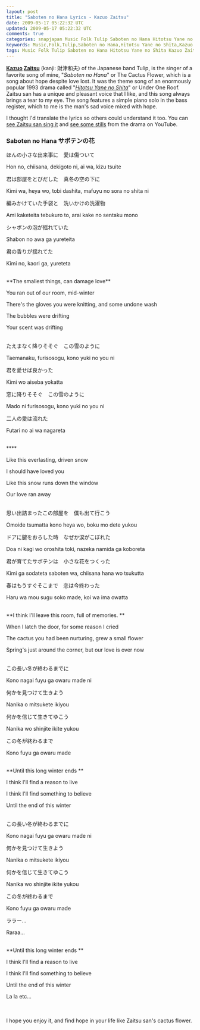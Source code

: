 ```yaml
---           
layout: post
title: "Saboten no Hana Lyrics - Kazuo Zaitsu"
date: 2009-05-17 05:22:32 UTC
updated: 2009-05-17 05:22:32 UTC
comments: true
categories: snapjapan Music Folk Tulip Saboten no Hana Hitotsu Yane no Shita Kazuo Zaitsu
keywords: Music,Folk,Tulip,Saboten no Hana,Hitotsu Yane no Shita,Kazuo Zaitsu
tags: Music Folk Tulip Saboten no Hana Hitotsu Yane no Shita Kazuo Zaitsu
---
```

 

**[Kazuo](http://www.zaitsukazuo.com/) [Zaitsu](http://wiki.d-addicts.com/Zaitsu_Kazuo)** (kanji: 財津和夫) of the Japanese band Tulip, is the singer of a favorite song of mine, "_Saboten no Hana_" or The Cactus Flower, which is a song about hope despite love lost. It was the theme song of an enormously popular 1993 drama called "_[Hitotsu Yane no Shita](http://wiki.d-addicts.com/Hitotsu_Yane_no_Shita)_" or Under One Roof. Zaitsu san has a unique and pleasant voice that I like, and this song always brings a tear to my eye. The song features a simple piano solo in the bass register, which to me is the man's sad voice mixed with hope. 


I thought I'd translate the lyrics so others could understand it too. You can [see Zaitsu san sing it](http://www.youtube.com/watch?v=zLjKK0QNHos) and [see some stills](http://www.youtube.com/watch?v=pfdT7lr6r0U) from the drama on YouTube.


### Saboten no Hana サボテンの花



> 


ほんの小さな出来事に　愛は傷ついて


Hon no, chiisana, dekigoto ni, ai wa, kizu tsuite


君は部屋をとびだした　真冬の空の下に


Kimi wa, heya wo, tobi dashita, mafuyu no sora no shita ni


編みかけていた手袋と　洗いかけの洗濯物


Ami kaketeita tebukuro to, arai kake no sentaku mono


シャボンの泡が揺れていた


Shabon no awa ga yureteita


君の香りが揺れてた


Kimi no, kaori ga, yureteta

<br />
**The smallest things, can damage love**


You ran out of our room, mid-winter


There's the gloves you were knitting, and some undone wash


The bubbles were drifting


Your scent was drifting




<br />
たえまなく降りそそぐ　この雪のように


Taemanaku, furisosogu, kono yuki no you ni


君を愛せば良かった


Kimi wo aiseba yokatta


窓に降りそそぐ　この雪のように


Mado ni furisosogu, kono yuki no you ni


二人の愛は流れた


Futari no ai wa nagareta

<br />
****


Like this everlasting, driven snow


I should have loved you


Like this snow runs down the window


Our love ran away




<br />
思い出詰まったこの部屋を　僕も出て行こう


Omoide tsumatta kono heya wo, boku mo dete yukou


ドアに鍵をおろした時　なぜか涙がこぼれた


Doa ni kagi wo oroshita toki, nazeka namida ga koboreta


君が育てたサボテンは　小さな花をつくった


Kimi ga sodateta saboten wa, chiisana hana wo tsukutta


春はもうすぐそこまで　恋は今終わった


Haru wa mou sugu soko made, koi wa ima owatta

<br />
**I think I'll leave this room, full of memories. **


When I latch the door, for some reason I cried


The cactus you had been nurturing, grew a small flower


Spring's just around the corner, but our love is over now




<br />
この長い冬が終わるまでに


Kono nagai fuyu ga owaru made ni


何かを見つけて生きよう


Nanika o mitsukete ikiyou


何かを信じて生きてゆこう


Nanika wo shinjite ikite yukou


この冬が終わるまで


Kono fuyu ga owaru made

<br />
**Until this long winter ends **


I think I'll find a reason to live


I think I'll find something to believe


Until the end of this winter




<br />
この長い冬が終わるまでに


Kono nagai fuyu ga owaru made ni


何かを見つけて生きよう


Nanika o mitsukete ikiyou


何かを信じて生きてゆこう


Nanika wo shinjite ikite yukou


この冬が終わるまで


Kono fuyu ga owaru made


ララー...


Raraa...

<br />
**Until this long winter ends **


I think I'll find a reason to live


I think I'll find something to believe


Until the end of this winter


La la etc...




<br />


<br />
I hope you enjoy it, and find hope in your life like Zaitsu san's cactus flower. 

